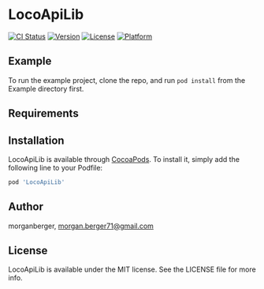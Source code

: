 # LocoApiLib

[![CI Status](https://img.shields.io/travis/morganberger/LocoApiLib.svg?style=flat)](https://travis-ci.org/morganberger/LocoApiLib)
[![Version](https://img.shields.io/cocoapods/v/LocoApiLib.svg?style=flat)](https://cocoapods.org/pods/LocoApiLib)
[![License](https://img.shields.io/cocoapods/l/LocoApiLib.svg?style=flat)](https://cocoapods.org/pods/LocoApiLib)
[![Platform](https://img.shields.io/cocoapods/p/LocoApiLib.svg?style=flat)](https://cocoapods.org/pods/LocoApiLib)

## Example

To run the example project, clone the repo, and run `pod install` from the Example directory first.

## Requirements

## Installation

LocoApiLib is available through [CocoaPods](https://cocoapods.org). To install
it, simply add the following line to your Podfile:

```ruby
pod 'LocoApiLib'
```

## Author

morganberger, morgan.berger71@gmail.com

## License

LocoApiLib is available under the MIT license. See the LICENSE file for more info.
